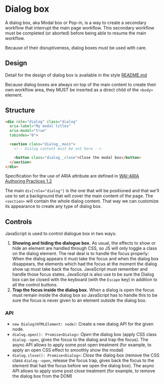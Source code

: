 # Dialog box

A dialog box, aka Modal box or Pop-in, is a way to create a secondary workflow that interrupt the main page workflow. This secondary workflow must be completed (or aborted) before being able to resume the main workflow.

Because of their disruptiveness, dialog boxes must be used with care.

## Design

Detail for the design of dialog box is available in the style [README.md](../../styles/dialog/README.md)

Because dialog boxes are always on top of the main content to create their own workflow area, they MUST be inserted as a direct child of the `<body>` element.

## Structure

```html
<div role="dialog" class="dialog"
  aria-label="My modal titles"
  aria-modal="true"
  tabindex="0">

  <section class="dialog__main">
    <!-- Dialog content must be set here -->

    <button class="dialog__close">Close the modal box</button>
  </section>
</div>
```

Specification for the use of ARIA attribute are defined in [WAI-ARIA Authoring Practices 1.2](https://w3c.github.io/aria-practices/#dialog_modal)

The main `div[role="dialog"]` is the one that will be positioned and that we'll use to set a background that will cover the main content of the page. The `<section>` will contain the whole dialog content. That way we can customize its appearance to create any type of dialog box.

## Controls

JavaScript is used to control dialogue box in two ways:

 1. **Showing and hiding the dialogue box.**
    As usual, the effects to show or hide an element are handled through CSS, so JS will only toggle a class on the dialog element. The real deal is to handle the focus properly: When the dialog appears it must take the focus and when the dialog box disappears, the elements which had the focus at the moment the dialog show up must take back the focus. JavaScript must remember and handle those focus states. JavaScript is also use to be sure  the Dialog box can be closed with the keyboard (with the `Escape` key) in addition to all the control buttons.
 2. **Trap the focus inside the dialog box.**
    When a dialog is open the focus must remain inside the dialog box so JavaScript has to handle this to be sure the focus is never given to an element outside the dialog box.

### API

 - `new Dialog(HTMLElement: node)`: Create a new dialog API for the given node.
 - `dialog.open(): Promise<Dialog>`: _Open_ the dialog box (apply CSS class `dialog--open`, gives the focus to the dialog and trap the focus). The async API allows to apply some post open treatment (for example, to apply an open CSS effect to smoothly show the modal)
 - `dialog.close(): Promise<Dialog>`: _Close_ the dialog box (remove the CSS class `dialog--open`, release the focus trap, gives back the focus to the element that had the focus before we open the dialog box). The async API allows to apply some post close treatment (for example, to remove the dialog box from the DOM)

